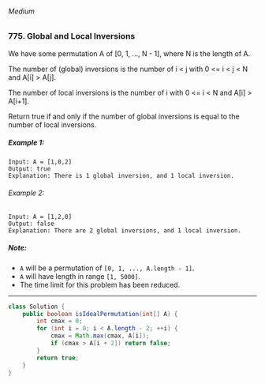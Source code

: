 ###### Medium

### 775. Global and Local Inversions

We have some permutation A of [0, 1, ..., N - 1], where N is the length of A.

The number of (global) inversions is the number of i < j with 0 <= i < j < N and A[i] > A[j].

The number of local inversions is the number of i with 0 <= i < N and A[i] > A[i+1].

Return true if and only if the number of global inversions is equal to the number of local inversions.

##### Example 1:
```
Input: A = [1,0,2]
Output: true
Explanation: There is 1 global inversion, and 1 local inversion.
```
###### Example 2:
```
Input: A = [1,2,0]
Output: false
Explanation: There are 2 global inversions, and 1 local inversion.
```
##### Note:

- `A` will be a permutation of `[0, 1, ..., A.length - 1]`.
- `A` will have length in range `[1, 5000]`.
- The time limit for this problem has been reduced.

***

```java 
class Solution {
    public boolean isIdealPermutation(int[] A) {
        int cmax = 0;
        for (int i = 0; i < A.length - 2; ++i) {
            cmax = Math.max(cmax, A[i]);
            if (cmax > A[i + 2]) return false;
        }
        return true;
    }
}
```
